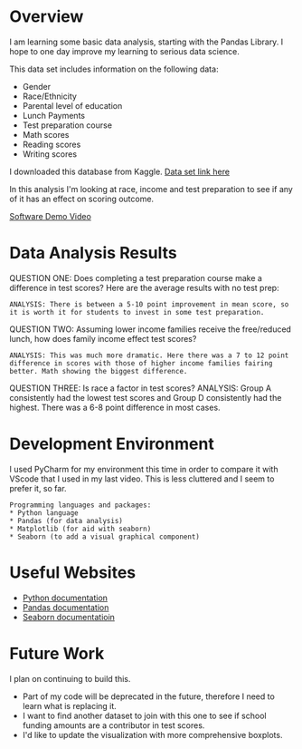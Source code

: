 # Overview

I am learning some basic data analysis, starting with the Pandas Library. I hope to one day improve my learning to serious data science.

This data set includes information on the following data:  
* Gender
* Race/Ethnicity
* Parental level of education
* Lunch Payments
* Test preparation course
* Math scores
* Reading scores
* Writing scores

I downloaded this database from Kaggle.
[Data set link here](https://www.kaggle.com/spscientist/students-performance-in-exams)


In this analysis I'm looking at race, income and test preparation to see if any of it has an effect on scoring outcome.  


[Software Demo Video](https://youtu.be/6WsgsEtsHCo)

# Data Analysis Results

QUESTION ONE: Does completing a test preparation course make a difference in test scores?
Here are the average results with no test prep:

    ANALYSIS: There is between a 5-10 point improvement in mean score, so it is worth it for students to invest in some test preparation.

QUESTION TWO: Assuming lower income families receive the free/reduced lunch, how does family income effect test scores?

    ANALYSIS: This was much more dramatic. Here there was a 7 to 12 point difference in scores with those of higher income families fairing better. Math showing the biggest difference.

QUESTION THREE: Is race a factor in test scores? 
    ANALYSIS: Group A consistently had the lowest test scores and Group D consistently had the highest. 
        There was a 6-8 point difference in most cases. 

# Development Environment

I used PyCharm for my environment this time in order to compare it with VScode that I used in my last video. 
This is less cluttered and I seem to prefer it, so far. 

    Programming languages and packages:
    * Python language
    * Pandas (for data analysis)
    * Matplotlib (for aid with seaborn)
    * Seaborn (to add a visual graphical component)

# Useful Websites

* [Python documentation](https://docs.python.org/3/)
* [Pandas documentation](https://pandas.pydata.org/docs/user_guide/index.html)
* [Seaborn documentatioin](https://seaborn.pydata.org/)

# Future Work

I plan on continuing to build this. 
* Part of my code will be deprecated in the future, therefore I need to learn what is replacing it. 
* I want to find another dataset to join with this one to see if school funding amounts are a contributor in test scores.
* I'd like to update the visualization with more comprehensive boxplots.